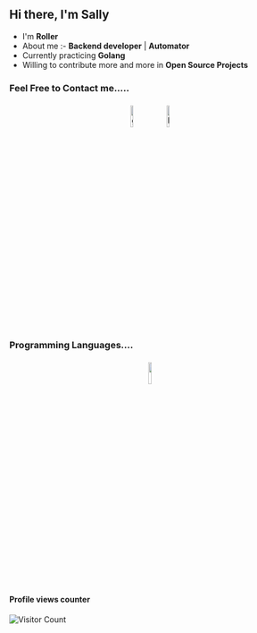 ## Hi there, I'm Sally



- I'm  **Roller** 
- About me :- **Backend developer** | **Automator**
- Currently practicing **Golang**
- Willing to contribute more and more in **Open Source Projects**


### Feel Free to Contact me.....

<p align="center">
	<a href="https://github.com/desali"><img alt="github" width="10%" style="padding:5px" src="https://img.icons8.com/clouds/100/000000/github.png"/></a>
 	<a href="https://www.linkedin.com/in/sultansailaubayev/"><img alt="linkedin" width="10%" style="padding:5px" src="https://img.icons8.com/clouds/100/000000/linkedin.png"/></a>
<!-- 	<a href="https://www.facebook.com/sultan.sailaubayev/"><img alt="facebook" width="10%" style="padding:5px" src="https://img.icons8.com/clouds/100/000000/facebook-new.png"/></a> -->
<!--	<a href="https://t.me/sallymelon"><img alt="telegram" width="10%" style="padding:5px" src="https://img.icons8.com/clouds/100/000000/telegram-app.png"/></a>-->
</p>

### Programming Languages....

<p align="center">
	<img width="10%" style="padding:5px" src="https://img.icons8.com/color/144/000000/python.png"/>
</p>

#### Profile views counter
![Visitor Count](https://profile-counter.glitch.me/{desali}/count.svg)




